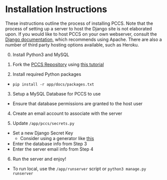 # Installation Instructions

These instructions outline the process of installing PCCS. Note that the process of setting up a server to host the Django site is not elaborated upon. If you would like to host PCCS on your own webserver, consult the [Django documentation](https://docs.djangoproject.com/en/1.10/howto/deployment/wsgi/modwsgi/), which recommends using Apache. There are also a number of third party hosting options available, such as Heroku.

0. Install Python3 and MySQL

1. Fork the [PCCS Repository](https://github.com/uva-slp/pccs) using [this tutorial](https://help.github.com/articles/fork-a-repo/)

2. Install required Python packages
  - `pip install -r app/docs/packages.txt`

3. Setup a MySQL Database for PCCS to use
  - Ensure that database permissions are granted to the host user

4. Create an email account to associate with the server

5. Update `/app/pccs/secrets.py`
  - Set a new Django Secret Key
  	- Consider using a generator like [this](http://www.miniwebtool.com/django-secret-key-generator/)
  - Enter the database info from Step 3
  - Enter the server email info from Step 4

6. Run the server and enjoy!
  - To run local, use the `/app/runserver` script or `python3 manage.py runserver`
